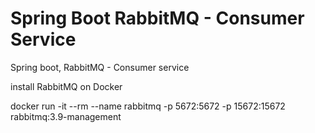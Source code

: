 # Spring Boot RabbitMQ - Consumer Service

Spring boot, RabbitMQ - Consumer service

install RabbitMQ on Docker

docker run -it --rm --name rabbitmq -p 5672:5672 -p 15672:15672 rabbitmq:3.9-management
